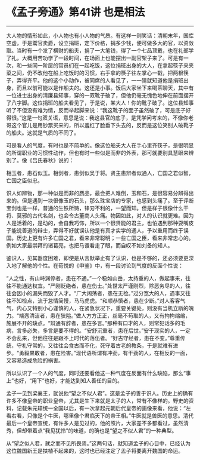 # 《孟子旁通》第41讲 也是相法

------

大人物的情形如此，小人物也有小人物的气质。有这样一则笑话：清朝末年，国库空虚，于是鬻官卖爵，设立捐班，定下价格，捐多少钱，便可做多大的官，以资敛取。当时有一个发了横财的船夫，捐了一大笔钱，得了一个七品顶戴，也在礼部学了礼，大概用苦功学了一段时间，在场面上也能摆出一副官架子来了。可是有一次，和一些同一阶层的官员们在一起吃饭，这位捐班出身的大人，在拿起筷子来夹菜之间，仍不改他在船上吃饭时的习惯，右手拿的筷子往左掌心一戳，把两根筷子，弄得齐平。他的这个小动作，被同席的人看见了，一一猜就知道他是捐班出身，而且以前可能以是作船夫的。这还是小事。饭后大家坐下来喝茶聊天，其中有一位进士出身的清廉县知事，穿的一双靴子破了，但他仍毫无愧色地伸在前面摆开了八字脚。这位捐班的船夫看见了，于是说，某大人！你的靴子破了。这位县知事听了不但没有难为情，反而举起脚来说：“我这靴子的面子虽然破了，可是底子好得很。”这是一句双关语，意思是说：我这县官的底子，是凭学问考来的，不像你老哥这个官儿是用钞票买来的，所以羞红了脸垂下头去的，反而是这位笑别人破靴子的船夫。这就是气质的不同了。

可是看人的气度，有时也是不简单的。像这位船夫大人在手心里齐筷子，是很明显的所谓职业的习惯性动作，但也有时一些似是而非的外表，那可就要别具慧眼来辨别了。像《吕氏春秋》说的：

相玉者，患石似玉。相剑者，患剑似吴于将。贤主患辨者似通人，亡国之君似智，亡国之臣似忠。

识人如辨物，那一种似是而非的赝品，最会把人难倒，玉和石，是很容易分辨得出来的。但是遇到一块很像玉的石头，那么珠宝店的专家，也感到头痛了。至于评断宝剑也是一样，普通的生铁所铸，锋刃不利的，一望而知。但是样子很像什么干将、莫邪的古代名剑，也会令古董商人头痛。物因如此，对人的认识就更难。因为人是活着的，是动的，会自我巧饰，所以一个很贤能的君主，也怕遇到那种耍嘴皮子能说善道的辩士，弄得不好就误认他是有真才实学的通人，予以重用而终于误国。历史上更有许多亡国之君，看来非常聪明；一些亡国之臣，看来非常忠心的。例如大家最崇拜的诸葛亮，也把马谡看走了眼，而自叹不如刘备的知人。

鉴识人，见其器度困难，即使是从言默举止有了认识，也是不够的，还必须要更深入地了解他的个性。在荀悦的《申鉴》中，有一段讨论到气度的反面个性说：

“人之性，有山峙渊停者，患在不通。”一个稳如山岳，太持重的人，做起事来，往往不能通达权宜。“严刚贬绝者，患在伤士。”处世太严谨刚烈，除恶务尽的人，往往会因小的漏失而毁了人才。“广大阔荡者，患在无检。”过分宽大的人，遇事又往往不知检点，流于怠情简慢，马马虎虎。“和顺恭慎者，患在少断。”对人客客气气，内心又特别小心谨慎的人，在紧急状况下，重要关键处，则没有当机立断的魄力。“端悫清洁者，患在狭隘。”做人方方正正，丝毫不苟取的人，又有拘拘缩缩，施展不开的缺点。“辩通有辞者，患在多言。”那种有口才的人，则常犯话多的毛病，言多必失，多言是要不得的。“安舒沉重者，患在后世。”安于现实的人，一定不会乱来，但他往往是跟不上时代的落伍者。“好古守经者，患在不变。”尊重传统，守礼守常的，又往往会食古而不化，死守着古老的教条，于是就难有进步。“勇毅果敢者，患在险害。”现代语所谓有冲劲，有干劲的人，在相反的一面，又容易造成危险的祸害。

所以认识了一个人的气度，同时还要看他这一种气度在反面有什么缺陷，那么“事上”也好，“用下”也好，才能达到知人善任的目的。

孟子一见到梁襄王，就说他“望之不似人君”。这是孟子的善于识人。历史上的确有许多不像皇帝的职业皇帝，尤其是生下来就是太子的人，常有不像样的。野史的资料，记载朱元璋统一全国以后，有一次拿起元朝后代皇帝的画像来看，他说：“左看右看，只像是个牛医，哪里像个君临天下的帝王相。”牛医就是兽医的意思。清代最后一个皇帝宣统，有许多人是见过的，他的照片，大家差不多都看过，虽然清秀，但却带着点“我见犹怜”的味道，的确也是“望之不似人君”的一种典型。

从“望之似人君，就之而不见所畏焉。”这两句话，就知道孟子的心目中，已经认为这位魏国新王是扶植不起来的，这时也已经注定了孟子将要离开魏国的命运。

